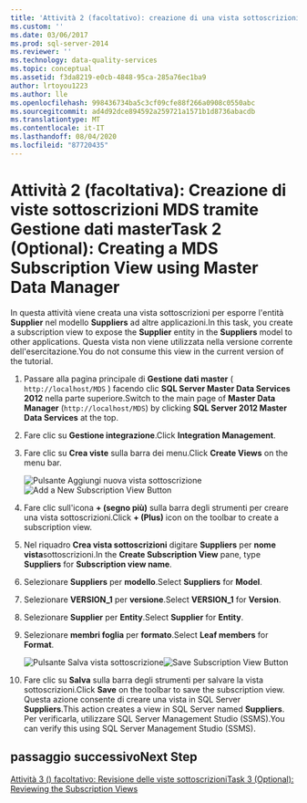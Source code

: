 ```yaml
---
title: 'Attività 2 (facoltativo): creazione di una vista sottoscrizioni MDS con Gestione dati master | Microsoft Docs'
ms.custom: ''
ms.date: 03/06/2017
ms.prod: sql-server-2014
ms.reviewer: ''
ms.technology: data-quality-services
ms.topic: conceptual
ms.assetid: f3da8219-e0cb-4848-95ca-285a76ec1ba9
author: lrtoyou1223
ms.author: lle
ms.openlocfilehash: 998436734ba5c3cf09cfe88f266a0908c0550abc
ms.sourcegitcommit: ad4d92dce894592a259721a1571b1d8736abacdb
ms.translationtype: MT
ms.contentlocale: it-IT
ms.lasthandoff: 08/04/2020
ms.locfileid: "87720435"
---
```

# <a name="task-2-optional-creating-a-mds-subscription-view-using-master-data-manager"></a><span data-ttu-id="7bc09-102">Attività 2 (facoltativa): Creazione di viste sottoscrizioni MDS tramite Gestione dati master</span><span class="sxs-lookup"><span data-stu-id="7bc09-102">Task 2 (Optional): Creating a MDS Subscription View using Master Data Manager</span></span>
  <span data-ttu-id="7bc09-103">In questa attività viene creata una vista sottoscrizioni per esporre l'entità **Supplier** nel modello **Suppliers** ad altre applicazioni.</span><span class="sxs-lookup"><span data-stu-id="7bc09-103">In this task, you create a subscription view to expose the **Supplier** entity in the **Suppliers** model to other applications.</span></span> <span data-ttu-id="7bc09-104">Questa vista non viene utilizzata nella versione corrente dell'esercitazione.</span><span class="sxs-lookup"><span data-stu-id="7bc09-104">You do not consume this view in the current version of the tutorial.</span></span>  
  
1.  <span data-ttu-id="7bc09-105">Passare alla pagina principale di **Gestione dati master** ( `http://localhost/MDS` ) facendo clic **SQL Server Master Data Services 2012** nella parte superiore.</span><span class="sxs-lookup"><span data-stu-id="7bc09-105">Switch to the main page of **Master Data Manager** (`http://localhost/MDS`) by clicking **SQL Server 2012 Master Data Services** at the top.</span></span>  
  
2.  <span data-ttu-id="7bc09-106">Fare clic su **Gestione integrazione**.</span><span class="sxs-lookup"><span data-stu-id="7bc09-106">Click **Integration Management**.</span></span>  
  
3.  <span data-ttu-id="7bc09-107">Fare clic su **Crea viste** sulla barra dei menu.</span><span class="sxs-lookup"><span data-stu-id="7bc09-107">Click **Create Views** on the menu bar.</span></span>  
  
     <span data-ttu-id="7bc09-108">![Pulsante Aggiungi nuova vista sottoscrizione](../../2014/tutorials/media/et-creatingamdssubscriptionviewusingmdm-01.jpg "Pulsante Aggiungi nuova vista sottoscrizione")</span><span class="sxs-lookup"><span data-stu-id="7bc09-108">![Add a New Subscription View Button](../../2014/tutorials/media/et-creatingamdssubscriptionviewusingmdm-01.jpg "Add a New Subscription View Button")</span></span>  
  
4.  <span data-ttu-id="7bc09-109">Fare clic sull'icona **+ (segno più)** sulla barra degli strumenti per creare una vista sottoscrizioni.</span><span class="sxs-lookup"><span data-stu-id="7bc09-109">Click **+ (Plus)** icon on the toolbar to create a subscription view.</span></span>  
  
5.  <span data-ttu-id="7bc09-110">Nel riquadro **Crea vista sottoscrizioni** digitare **Suppliers** per **nome vista**sottoscrizioni.</span><span class="sxs-lookup"><span data-stu-id="7bc09-110">In the **Create Subscription View** pane, type **Suppliers** for **Subscription view name**.</span></span>  
  
6.  <span data-ttu-id="7bc09-111">Selezionare **Suppliers** per **modello**.</span><span class="sxs-lookup"><span data-stu-id="7bc09-111">Select **Suppliers** for **Model**.</span></span>  
  
7.  <span data-ttu-id="7bc09-112">Selezionare **VERSION_1** per **versione**.</span><span class="sxs-lookup"><span data-stu-id="7bc09-112">Select **VERSION_1** for **Version**.</span></span>  
  
8.  <span data-ttu-id="7bc09-113">Selezionare **Supplier** per **Entity**.</span><span class="sxs-lookup"><span data-stu-id="7bc09-113">Select **Supplier** for **Entity**.</span></span>  
  
9. <span data-ttu-id="7bc09-114">Selezionare **membri foglia** per **formato**.</span><span class="sxs-lookup"><span data-stu-id="7bc09-114">Select **Leaf members** for **Format**.</span></span>  
  
     <span data-ttu-id="7bc09-115">![Pulsante Salva vista sottoscrizione](../../2014/tutorials/media/et-creatingamdssubscriptionviewusingmdm-02.jpg "Pulsante Salva vista sottoscrizione")</span><span class="sxs-lookup"><span data-stu-id="7bc09-115">![Save Subscription View Button](../../2014/tutorials/media/et-creatingamdssubscriptionviewusingmdm-02.jpg "Save Subscription View Button")</span></span>  
  
10. <span data-ttu-id="7bc09-116">Fare clic su **Salva** sulla barra degli strumenti per salvare la vista sottoscrizioni.</span><span class="sxs-lookup"><span data-stu-id="7bc09-116">Click **Save** on the toolbar to save the subscription view.</span></span> <span data-ttu-id="7bc09-117">Questa azione consente di creare una vista in SQL Server **Suppliers**.</span><span class="sxs-lookup"><span data-stu-id="7bc09-117">This action creates a view in SQL Server named **Suppliers**.</span></span> <span data-ttu-id="7bc09-118">Per verificarla, utilizzare SQL Server Management Studio (SSMS).</span><span class="sxs-lookup"><span data-stu-id="7bc09-118">You can verify this using SQL Server Management Studio (SSMS).</span></span>  
  
## <a name="next-step"></a><span data-ttu-id="7bc09-119">passaggio successivo</span><span class="sxs-lookup"><span data-stu-id="7bc09-119">Next Step</span></span>  
 [<span data-ttu-id="7bc09-120">Attività 3 &#40;&#41; facoltativo: Revisione delle viste sottoscrizioni</span><span class="sxs-lookup"><span data-stu-id="7bc09-120">Task 3 &#40;Optional&#41;: Reviewing the Subscription Views</span></span>](task-3-optional-reviewing-the-subscription-views.md)  
  
  
